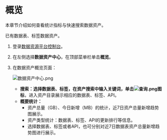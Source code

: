 # 概览

本章节介绍如何查看统计指标与快速搜索数据资产。

已有数据表、标签数据资产。

1.  登录[数据资源平台控制台](https://dataq.console.aliyun.com)。

2.  在左侧选择**数据资产中心**，在顶部菜单栏单击**概览**。

3.  在数据资产概览页面：

    ![数据资产中心.png](https://static-aliyun-doc.oss-accelerate.aliyuncs.com/assets/img/zh-CN/1545170261/p269164.png)

    -   **搜索：**选择数据表、标签，在资产搜索中输入关键词，单击**![查询.png](https://static-aliyun-doc.oss-accelerate.aliyuncs.com/assets/img/zh-CN/5537899061/p203945.png)图标**，进入资产目录展示相应的数据表、标签、API。
    -   **概要统计：**
        -   资产总量（GB）、今日新增（MB）的统计，近7日资产总量新增趋势图展示。
        -   资产类型统计：数据表、标签、API的更新排行等信息。
        -   选择数据表、标签或者API，也可分别对近7日数据表资产总量新增趋势图进行展示。

